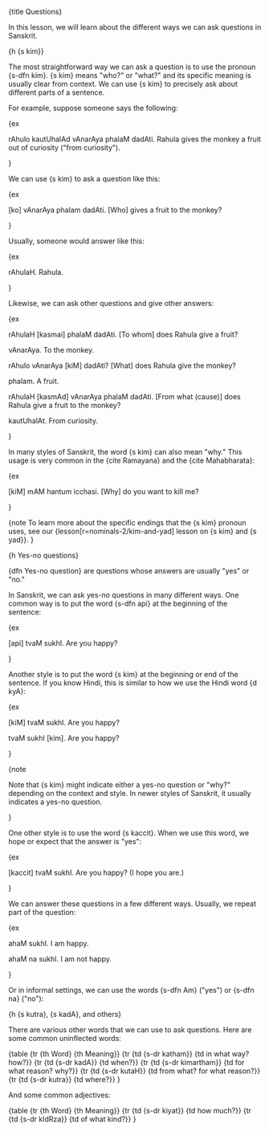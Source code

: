 {title Questions}

In this lesson, we will learn about the different ways we can ask questions in
Sanskrit.


{h {s kim}}

The most straightforward way we can ask a question is to use the pronoun {s-dfn
kim}. {s kim} means "who?" or "what?" and its specific meaning is usually clear
from context. We can use {s kim} to precisely ask about different parts of a
sentence.

For example, suppose someone says the following:

{ex

rAhulo kautUhalAd vAnarAya phalaM dadAti.
Rahula gives the monkey a fruit out of curiosity ("from curiosity").

}

We can use {s kim} to ask a question like this:

{ex

[ko] vAnarAya phalam dadAti.
[Who] gives a fruit to the monkey?

}

Usually, someone would answer like this:

{ex

rAhulaH.
Rahula.

}

Likewise, we can ask other questions and give other answers:

{ex

rAhulaH [kasmai] phalaM dadAti.
[To whom] does Rahula give a fruit?

vAnarAya.
To the monkey.

rAhulo vAnarAya [kiM] dadAti?
[What] does Rahula give the monkey?

phalam.
A fruit.

rAhulaH [kasmAd] vAnarAya phalaM dadAti.
[From what (cause)] does Rahula give a fruit to the monkey?

kautUhalAt.
From curiosity.

}

In many styles of Sanskrit, the word {s kim} can also mean "why." This usage
is very common in the {cite Ramayana} and the {cite Mahabharata}:

{ex

[kiM] mAM hantum icchasi.
[Why] do you want to kill me?

}

{note
To learn more about the specific endings that the {s kim} pronoun uses, see our
{lesson[r=nominals-2/kim-and-yad] lesson on {s kim} and {s yad}}.
}


{h Yes-no questions}

{dfn Yes-no question} are questions whose answers are usually "yes" or "no."

In Sanskrit, we can ask yes-no questions in many different ways. One common way
is to put the word {s-dfn api} at the beginning of the sentence:

{ex

[api] tvaM sukhI.
Are you happy?

}

Another style is to put the word {s kim} at the beginning or end of the
sentence. If you know Hindi, this is similar to how we use the Hindi word {d
kyA}:

{ex

[kiM] tvaM sukhI.
Are you happy?

tvaM sukhI [kim].
Are you happy?

}

{note

Note that {s kim} might indicate either a yes-no question or "why?" depending
on the context and style. In newer styles of Sanskrit, it usually indicates a
yes-no question.

}

One other style is to use the word {s kaccit}. When we use this word, we hope
or expect that the answer is "yes":

{ex

[kaccit] tvaM sukhI.
Are you happy? (I hope you are.)

}

We can answer these questions in a few different ways. Usually, we repeat part
of the question:

{ex

ahaM sukhI.
I am happy.

ahaM na sukhI.
I am not happy.

}

Or in informal settings, we can use the words {s-dfn Am} ("yes") or {s-dfn na}
("no"):


{h {s kutra}, {s kadA}, and others}

There are various other words that we can use to ask questions. Here are some
common uninflected words:

{table
    {tr {th Word} {th Meaning}}
    {tr {td {s-dr katham}} {td in what way? how?}}
    {tr {td {s-dr kadA}} {td when?}}
    {tr {td {s-dr kimartham}} {td for what reason? why?}}
    {tr {td {s-dr kutaH}} {td from what? for what reason?}}
    {tr {td {s-dr kutra}} {td where?}}
}

And some common adjectives:

{table
    {tr {th Word} {th Meaning}}
    {tr {td {s-dr kiyat}} {td how much?}}
    {tr {td {s-dr kIdRza}} {td of what kind?}}
}
